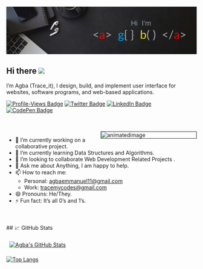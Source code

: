 [![Agba's GitHub Banner](./assets/Agbabannerimage.png)](https://tracemycodes.dev)

## Hi there <img src="https://raw.githubusercontent.com/iampavangandhi/iampavangandhi/master/gifs/Hi.gif" width="30px">

I’m Agba (Trace_it), I design, build, and implement user interface for websites, software programs, and web-based applications.

[![Profile-Views Badge](https://badges.pufler.dev/visits/tracemycodes/tracemycodes)](https:tracemycodes.dev)
[![Twitter Badge](https://img.shields.io/badge/Twitter-Profile-informational?style=flat&logo=twitter&logoColor=white&color=1CA2F1)](https://twitter.com/trace__it)
[![LinkedIn Badge](https://img.shields.io/badge/LinkedIn-Profile-informational?style=flat&logo=linkedin&logoColor=white&color=0D76A8)](https://www.linkedin.com/in/emmanuel-agba-4565bb228)
[![CodePen Badge](https://img.shields.io/badge/CodePen-Profile-informational?style=flat&logo=codepen&logoColor=white&color=black)](https://codepen.io/tracemycodes)

<br>
<br>

<img align="right" width="50%" src="https://i.ibb.co/b2s4dQp/animation-500-kxa883sd.gif" alt="animatedimage" border="1px solid green">

- 🔭 I’m currently working on a collaborative project.
- 🌱 I’m currently learning Data Structures and Algorithms.
- 👯 I’m looking to collaborate Web Development Related Projects .
- 💬 Ask me about Anything, I am happy to help.
- 📫 How to reach me:
  - Personal: agbaemmanuel11@gmail.com
  - Work: tracemycodes@gmail.com
- 😄 Pronouns: He/They.
- ⚡ Fun fact: It’s all 0’s and 1’s.

<br clear="right"/>
<br>
## &#x1f4c8; GitHub Stats

<br>

<!-- <a href="https://github.com/tracemycodes">
  <img align="center" style="margin:0.5rem" src="https://github-readme-stats.vercel.app/api/top-langs/?username=tracemycodes&title_color=ffffff&text_color=c9cacc&icon_color=4AB197&bg_color=1A2B34" />
</a>  -->

<a href="https://github.com/tracemycodes"><img align="center" style="margin:0.5rem" src="https://github-readme-stats.vercel.app/api?username=tracemycodes&show_icons=true&line_height=27&count_private=true&title_color=ffffff&text_color=c9cacc&icon_color=4AB097&bg_color=1A2B34" alt="Agba's GitHub Stats" /></a>

[![Top Langs](https://github-readme-stats.vercel.app/api/top-langs/?username=tracemycodes&title_color=ffffff&text_color=c9cacc&icon_color=4AB197&bg_color=1A2B34)](https://github.com/tracemycodes/github-readme-stats)

<br>
